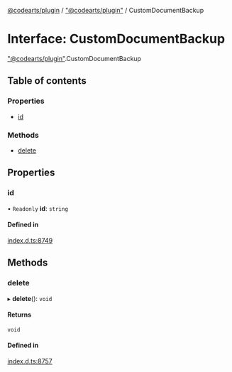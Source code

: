 [@codearts/plugin](../README.md) / ["@codearts/plugin"](../modules/_codearts_plugin_.md) / CustomDocumentBackup

# Interface: CustomDocumentBackup

["@codearts/plugin"](../modules/_codearts_plugin_.md).CustomDocumentBackup

## Table of contents

### Properties

- [id](codearts_plugin_.CustomDocumentBackup.md#id)

### Methods

- [delete](codearts_plugin_.CustomDocumentBackup.md#delete)

## Properties

### id

• `Readonly` **id**: `string`

#### Defined in

[index.d.ts:8749](https://github.com/huaweicloud/cloudide-plugin-api/blob/84e382d/index.d.ts#L8749)

## Methods

### delete

▸ **delete**(): `void`

#### Returns

`void`

#### Defined in

[index.d.ts:8757](https://github.com/huaweicloud/cloudide-plugin-api/blob/84e382d/index.d.ts#L8757)
